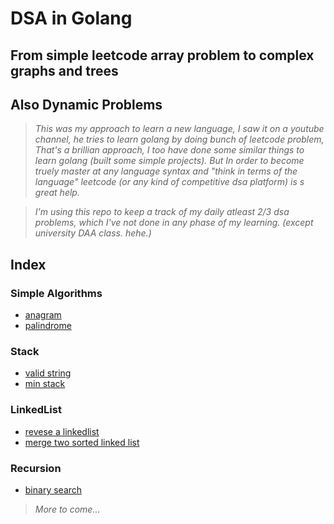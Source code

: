 # DSA in Golang

## From simple leetcode array problem to complex graphs and trees
## Also Dynamic Problems

> *This was my approach to learn a new language, I saw it on a youtube channel, he tries to learn golang by doing bunch of leetcode problem, That's a brillian approach, I too have done some similar things to learn golang (built some simple projects). But In order to become truely master at any language syntax and "think in terms of the language" leetcode (or any kind of competitive dsa platform) is s great help.*

> *I'm using this repo to keep a track of my daily atleast 2/3 dsa problems, which I've not done in any phase of my learning. (except university DAA class. hehe.)*


## Index

### Simple Algorithms
- [anagram](./anagram.go)
- [palindrome](./palindrome.go)

### Stack
- [valid string](./validstring.go)
- [min stack](./minStack.go)

### LinkedList
- [revese a linkedlist](./reverseLinkedList.go)
- [merge two sorted linked list](./mergeTwoSortedLinkedList.go)

### Recursion
- [binary search](./binarySearch.go)


> *More to come...*

